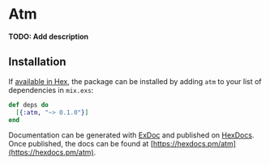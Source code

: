 # Atm

**TODO: Add description**

## Installation

If [available in Hex](https://hex.pm/docs/publish), the package can be installed
by adding `atm` to your list of dependencies in `mix.exs`:

```elixir
def deps do
  [{:atm, "~> 0.1.0"}]
end
```

Documentation can be generated with [ExDoc](https://github.com/elixir-lang/ex_doc)
and published on [HexDocs](https://hexdocs.pm). Once published, the docs can
be found at [https://hexdocs.pm/atm](https://hexdocs.pm/atm).

